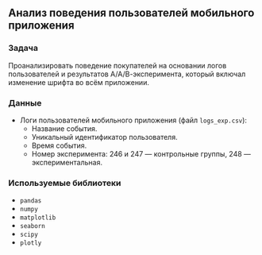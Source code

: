 ## Анализ поведения пользователей мобильного приложения

### Задача

Проанализировать поведение покупателей на основании логов пользователей и результатов А/А/В-эксперимента, который включал изменение шрифта во всём приложении.

### Данные

- Логи пользователей мобильного приложения (файл `logs_exp.csv`):
  - Название события.
  - Уникальный идентификатор пользователя.
  - Время события.
  - Номер эксперимента: 246 и 247 — контрольные группы, 248 — экспериментальная.

### Используемые библиотеки

- `pandas`
- `numpy`
- `matplotlib`
- `seaborn`
- `scipy`
- `plotly`


